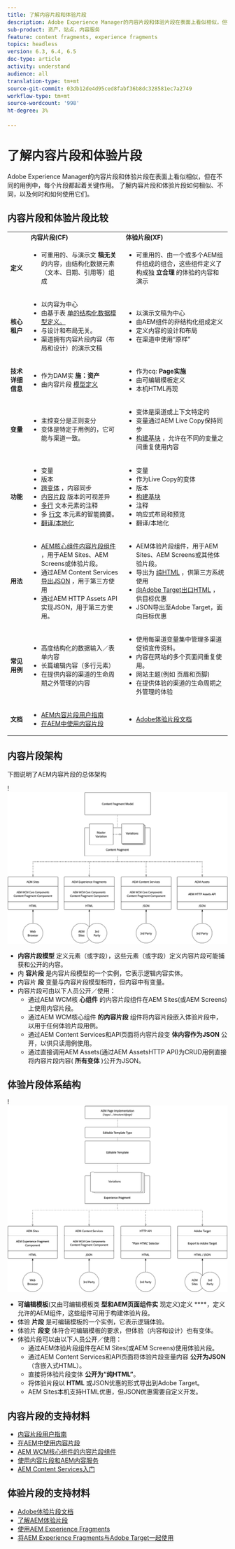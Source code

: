 ```yaml
---
title: 了解内容片段和体验片段
description: Adobe Experience Manager的内容片段和体验片段在表面上看似相似，但在不同的用例中，每个片段都起着关键作用。 了解内容片段和体验片段如何相似、不同，以及何时和如何使用它们。
sub-product: 资产，站点，内容服务
feature: content fragments, experience fragments
topics: headless
version: 6.3, 6.4, 6.5
doc-type: article
activity: understand
audience: all
translation-type: tm+mt
source-git-commit: 03db12de4d95ced8fabf36b8dc328581ec7a2749
workflow-type: tm+mt
source-wordcount: '998'
ht-degree: 3%

---
```



# 了解内容片段和体验片段

Adobe Experience Manager的内容片段和体验片段在表面上看似相似，但在不同的用例中，每个片段都起着关键作用。 了解内容片段和体验片段如何相似、不同，以及何时和如何使用它们。

## 内容片段和体验片段比较

<table>
<tbody><tr><td><strong> </strong></td>
<td><strong>内容片段(CF)</strong></td>
<td><strong>体验片段(XF)</strong></td>
</tr><tr><td><strong>定义</strong></td>
<td><ul>
<li>可重用的、与演示文 <strong>稿无关</strong>的内容，由结构化数据元素（文本、日期、引用等）组成</li>
</ul>
</td>
<td><ul>
<li>可重用的、由一个或多个AEM组件组成的组合，这些组件定义了构成独 <strong>立合理</strong> 的体验的内容和演示</li>
</ul>
</td>
</tr><tr><td><strong>核心租户</strong></td>
<td><ul>
<li>以内容为中心</li>
<li>由基于表 <a href="https://helpx.adobe.com/experience-manager/6-5/assets/using/content-fragments-models.html" target="_blank">单的结构化数据模型定义。</a></li>
<li>与设计和布局无关。</li>
<li>渠道拥有内容片段内容（布局和设计）的演示文稿</li>
</ul>
</td>
<td><ul>
<li>以演示文稿为中心</li>
<li>由AEM组件的非结构化组成定义</li>
<li>定义内容的设计和布局</li>
<li>在渠道中使用“原样”</li>
</ul>
</td>
</tr><tr><td><strong>技术详细信息</strong></td>
<td><ul>
<li>作为DAM实 <strong>施：资产</strong></li>
<li>由内容片段 <a href="https://helpx.adobe.com/experience-manager/6-5/assets/using/content-fragments-models.html" target="_blank">模型定义</a></li>
</ul>
</td>
<td><ul>
<li>作为cq: <strong>Page实施</strong></li>
<li>由可编辑模板定义</li>
<li>本机HTML再现</li>
</ul>
</td>
</tr><tr><td><strong>变量</strong></td>
<td><ul>
<li>主控变分是正则变分</li>
<li>变体是特定于用例的，它可能与渠道一致。</li>
</ul>
</td>
<td><ul>
<li>变体是渠道或上下文特定的</li>
<li>变量通过AEM Live Copy保持同步</li>
<li><a href="https://helpx.adobe.com/experience-manager/6-5/sites/authoring/using/experience-fragments.html#BuildingBlocks" target="_blank">构建基块</a> ，允许在不同的变量之间重复使用内容</li>
</ul>
</td>
</tr><tr><td><strong>功能</strong></td>
<td><ul>
<li>变量</li>
<li>版本</li>
<li><a href="https://helpx.adobe.com/experience-manager/6-5/assets/using/content-fragments-variations.html#SynchronizingwithMaster" target="_blank">跨变体</a> ，内容同步</li>
<li><a href="https://helpx.adobe.com/experience-manager/6-5/assets/using/content-fragments-managing.html#ComparingFragmentVersions" target="_blank">内容片段</a> 版本的可视差异</li>
<li><a href="https://helpx.adobe.com/experience-manager/6-5/assets/using/content-fragments-variations.html#AnnotatingaContentFragment" target="_blank">多行</a> 文本元素的注释</li>
<li>多 <a href="https://helpx.adobe.com/experience-manager/6-5/assets/using/content-fragments-variations.html#SummarizingText" target="_blank">行文</a> 本元素的智能摘要。</li>
<li><a href="https://helpx.adobe.com/experience-manager/6-5/assets/using/creating-translation-projects-for-content-fragments.html" target="_blank">翻译/本地化</a></li>
</ul>
</td>
<td><ul>
<li>变量</li>
<li>作为Live Copy的变体</li>
<li>版本</li>
<li><a href="https://helpx.adobe.com/experience-manager/6-5/sites/authoring/using/experience-fragments.html#BuildingBlocks" target="_blank">构建基块</a></li>
<li>注释</li>
<li>响应式布局和预览</li>
<li>翻译/本地化</li>
</ul>
</td>
</tr><tr><td><strong>用法</strong></td>
<td><ul>
<li><a href="https://docs.adobe.com/content/help/zh-Hans/experience-manager-core-components/using/components/content-fragment-component.html" target="_blank">AEM核心组件内容片段组件</a> ，用于AEM Sites、AEM Screens或体验片段。</li>
<li>通过AEM Content Services <a href="https://helpx.adobe.com/experience-manager/kt/sites/using/content-services-tutorial-use.html" target="_blank">导出JSON</a> ，用于第三方使用</li>
<li>通过AEM HTTP Assets API实现JSON，用于第三方使用。</li>
</ul>
</td>
<td><ul>
<li>AEM体验片段组件，用于AEM Sites、AEM Screens或其他体验片段。</li>
<li>导出为 <a href="https://helpx.adobe.com/experience-manager/6-5/sites/authoring/using/experience-fragments.html#ThePlainHTMLRendition" target="_blank">纯HTML</a> ，供第三方系统使用</li>
<li><a href="https://helpx.adobe.com/experience-manager/6-5/sites/administering/using/experience-fragments-target.html" target="_blank">向Adobe Target出口HTML</a> ，供目标优惠</li>
<li>JSON导出至Adobe Target，面向目标优惠</li>
</ul>
</td>
</tr><tr><td><strong>常见用例</strong></td>
<td><ul>
<li>高度结构化的数据输入／表单内容</li>
<li>长篇编辑内容（多行元素）</li>
<li>在提供内容的渠道的生命周期之外管理的内容</li>
</ul>
</td>
<td><ul>
<li>使用每渠道变量集中管理多渠道促销宣传资料。</li>
<li>内容在网站的多个页面间重复使用。</li>
<li>网站主题(例如 页眉和页脚)</li>
<li>在提供体验的渠道的生命周期之外管理的体验</li>
</ul>
</td>
</tr><tr><td><strong>文档</strong></td>
<td><ul>
<li><a href="https://helpx.adobe.com/experience-manager/6-5/assets/user-guide.html?topic=/experience-manager/6-5/assets/morehelp/content-fragments.ug.js" target="_blank">AEM内容片段用户指南</a></li>
<li><a href="https://helpx.adobe.com/experience-manager/kt/sites/using/content-fragments-feature-video-use.html" target="_blank">在AEM中使用内容片段</a></li>
</ul>
</td>
<td><ul>
<li><a href="https://helpx.adobe.com/experience-manager/6-5/sites/authoring/using/experience-fragments.html" target="_blank">Adobe体验片段文档</a></li>
</ul>
</td>
</tr></tbody></table>

## 内容片段架构

下图说明了AEM内容片段的总体架构

!![内容片段架构](./assets/content-fragments-architecture.png)

+ **内容片段模型** 定义元素（或字段），这些元素（或字段）定义内容片段可能捕获和公开的内容。
+ 内 **容片段** 是内容片段模型的一个实例，它表示逻辑内容实体。
+ 内容片 **段** 变量与内容片段模型相符，但内容中有变量。
+ 内容片段可由以下人员公开／使用：
   + 通过AEM WCM核 **心组件** 的内容片段组件在AEM Sites(或AEM Screens)上使用内容片段。
   + 通过AEM WCM核心组件 **的内容片段** 组件将内容片段嵌入体验片段中，以用于任何体验片段用例。
   + 通过AEM Content Services和API页面将内容片段变 **体内容作为JSON** 公开，以供只读用例使用。
   + 通过直接调用AEM Assets(通过AEM AssetsHTTP API)为CRUD用例直接将内容片段内容( **所有变体** )公开为JSON。

## 体验片段体系结构

!![体验片段体系结构](./assets/experience-fragments-architecture.png)

+ **可编辑模板**(又由可编辑模板类 **型和AEM页面组件实** 现定义)定义 ****，定义允许的AEM组件，这些组件可用于构建体验片段。
+ 体验 **片段** 是可编辑模板的一个实例，它表示逻辑体验。
+ 体验片 **段变** 体符合可编辑模板的要求，但体验（内容和设计）也有变体。
+ 体验片段可以由以下人员公开／使用：
   + 通过AEM体验片段组件在AEM Sites(或AEM Screens)使用体验片段。
   + 通过AEM Content Services和API页面将体验片段变量内容 **公开为JSON** （含嵌入式HTML）。
   + 直接将体验片段变体 **公开为“纯HTML”**。
   + 将体验片段以 **HTML** 或JSON优惠的形式导出到Adobe Target。
   + AEM Sites本机支持HTML优惠，但JSON优惠需要自定义开发。

## 内容片段的支持材料

+ [内容片段用户指南](https://helpx.adobe.com/experience-manager/6-5/assets/user-guide.html?topic=/experience-manager/6-5/assets/morehelp/content-fragments.ug.js)
+ [在AEM中使用内容片段](https://helpx.adobe.com/experience-manager/kt/sites/using/content-fragments-feature-video-use.html)
+ [AEM WCM核心组件的内容片段组件](https://docs.adobe.com/content/help/zh-Hans/experience-manager-core-components/using/components/content-fragment-component.html)
+ [使用内容片段和AEM内容服务](https://helpx.adobe.com/experience-manager/kt/sites/using/structured-fragments-content-services-feature-video-use.html)
+ [AEM Content Services入门](https://helpx.adobe.com/experience-manager/kt/sites/using/content-services-tutorial-use.html)

## 体验片段的支持材料

+ [Adobe体验片段文档](https://helpx.adobe.com/experience-manager/6-5/sites/authoring/using/experience-fragments.html)
+ [了解AEM体验片段](https://helpx.adobe.com/experience-manager/kt/sites/using/experience-fragments-feature-video-understand.html)
+ [使用AEM Experience Fragments](https://helpx.adobe.com/experience-manager/kt/sites/using/experience-fragments-feature-video-use.html)
+ [将AEM Experience Fragments与Adobe Target一起使用](https://medium.com/adobetech/experience-fragments-and-adobe-target-d8d74381b9b2)
